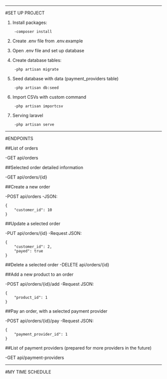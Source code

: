 ________________
#SET UP PROJECT

1. Install packages:
```
    -composer install
```

2. Create .env file from .env.example

3. Open .env file and set up database

4. Create database tables:
```
    -php artisan migrate 
```

5. Seed database with data (payment_providers table)
```
    -php artisan db:seed
```

6. Import CSVs with custom command 
```
    -php artisan importcsv
```

7. Serving laravel
```
    -php artisan serve
```
___________
#ENDPOINTS

##List of orders

-GET api/orders

##Selected order detailed information

-GET api/orders/{id}

##Create a new order

-POST api/orders
-JSON:
```
{
    "customer_id": 10
}
```

##Update a selected order

-PUT api/orders/{id}
-Request JSON:
```
{
    "customer_id": 2,
    "payed": true
}
```

##Delete a selected order
    -DELETE api/orders/{id}

##Add a new product to an order

-POST api/orders/{id}/add
-Request JSON:
```
{
    "product_id": 1 
}
```

##Pay an order, with a selected payment provider

-POST api/orders/{id}/pay
-Request JSON:
```
{
    "payment_provider_id": 1
}
```

##List of payment providers (prepared for more providers in the future)

-GET api/payment-providers

__________________
#MY TIME SCHEDULE

